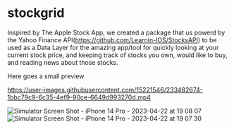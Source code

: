 # stockgrid
Inspired by The Apple Stock App, we created a package that us powerd by the Yahoo Finance API(https://github.com/Learnin-IOS/StocksAPI) to be used as a Data Layer for the amazing app/tool for quickly looking at your current stock price, and keeping track of stocks you own, would like to buy, and reading news about those stocks.

Here goes a small preview

https://user-images.githubusercontent.com/15221546/233482674-1bbc79c9-6c35-4ef9-90ce-6649d993270d.mp4


![Simulator Screen Shot - iPhone 14 Pro - 2023-04-22 at 19 08 07](https://user-images.githubusercontent.com/15221546/233795051-2e4b7d7f-9c20-4fef-a3c7-191c33fb3425.png)
![Simulator Screen Shot - iPhone 14 Pro - 2023-04-22 at 19 07 30](https://user-images.githubusercontent.com/15221546/233794976-cc40273d-b878-4f2d-b272-cd23b15cee6f.png)

